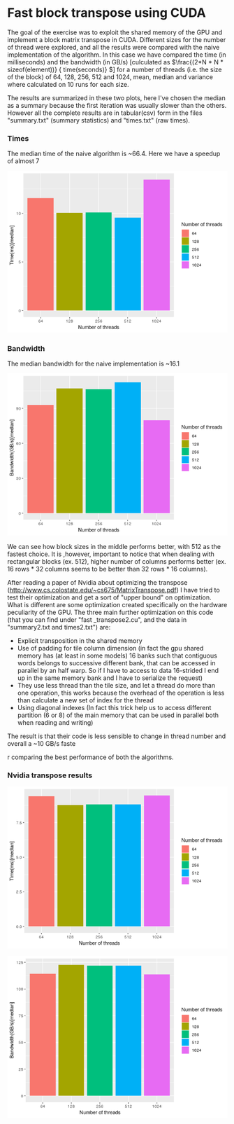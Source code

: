 # Fast block transpose using CUDA



The goal of the exercise was to exploit the shared memory of the GPU and implement a block matrix transpose in CUDA. Different sizes for the number of thread were explored, and all the results were compared  with the naive implementation of the algorithm. In this case we have compared the time (in milliseconds) and the bandwidth (in GB/s) [culculated as $\frac{(2*N * N * sizeof(element))} { time(seconds)} $] for a number of threads (i.e. the size of the block) of 64, 128, 256, 512 and 1024, mean, median and variance where calculated on 10 runs for each size. 

The results are summarized in these two plots, here I've chosen the median as a summary because the first iteration was usually slower than the others. However all the complete results are in tabular(csv) form in the files "summary.txt" (summary statistics) and "times.txt" (raw times).

### Times

The median time of the naive algorithm is ~66.4. Here we have a speedup of almost 7

![](./Images/Time_plot.png)

 ### Bandwidth

The median bandwidth for the naive implementation is ~16.1

![](./Images/band_plot.png)



We can see how block sizes in the middle performs better, with 512 as the fastest choice. It is ,however, important to notice that when dealing with rectangular blocks (ex. 512), higher number of columns performs better (ex. 16 rows * 32 columns seems to be better than 32 rows * 16 columns).   

After reading a paper of Nvidia about optimizing the transpose (http://www.cs.colostate.edu/~cs675/MatrixTranspose.pdf) I have tried to test their optimization and get a sort of "upper bound" on optimization. What is different are some optimization created specifically on the hardware peculiarity of the GPU. The three main further optimization on this code (that you can find under "fast _transpose2.cu", and the data in "summary2.txt and times2.txt") are:

- Explicit transposition in the shared memory
- Use of padding for tile column dimension (in fact the gpu shared memory has (at least in some models) 16 banks such that contiguous words belongs to successive different bank, that can be accessed in parallel by an half warp. So if I have  to access to data 16-strided I end up in the same memory bank and I have to serialize the request)
- They use less thread than the tile size, and let a thread do more than one operation, this works because the overhead of the operation is less than calculate a new set of index for the thread
- Using diagonal indexes (In fact this trick help us to access different partition (6 or 8) of the main memory that can be used in parallel both when reading and writing)

 The result is that their code is  less sensible to change in thread number and overall a ~10 GB/s faste

r comparing the best performance of both the algorithms.

### Nvidia transpose results

![](./Images/time2.png)

![](./Images/band2.png)
